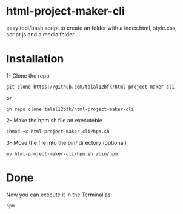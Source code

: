 # html-project-maker-cli

easy tool/bash script to create an folder with a index.html, style.css, script.js and a media folder

# Installation

1- Clone the repo

```
git clone https://github.com/talal12bfk/html-project-maker-cli
```

or

```
gh repo clone talal12bfk/html-project-maker-cli
```

2- Make the hpm.sh file an executeble

```
chmod +x html-project-maker-cli/hpm.sh
```

3- Move the file into the bin/ directory (optional)

```
mv html-project-maker-cli/hpm.sh /bin/hpm
```

# Done

Now you can execute it in the Terminal as:

```
hpm
```

